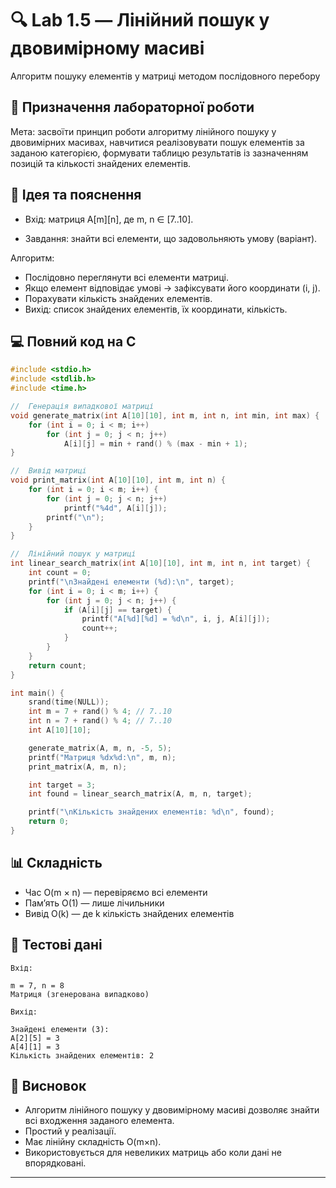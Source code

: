 # 🔍 Lab 1.5 — Лінійний пошук у двовимірному масиві
Алгоритм пошуку елементів у матриці методом послідовного перебору

## 📘 Призначення лабораторної роботи
Мета: засвоїти принцип роботи алгоритму лінійного пошуку у двовимірних масивах, 
навчитися реалізовувати пошук елементів за заданою категорією, формувати таблицю результатів із зазначенням позицій та кількості знайдених елементів.

## 🧠 Ідея та пояснення

- Вхід: матриця A[m][n], де m, n ∈ [7..10].

- Завдання: знайти всі елементи, що задовольняють умову (варіант).

Алгоритм:

- Послідовно переглянути всі елементи матриці.
- Якщо елемент відповідає умові → зафіксувати його координати (i, j).
- Порахувати кількість знайдених елементів.
- Вихід: список знайдених елементів, їх координати, кількість.



## 💻 Повний код на C
```c
#include <stdio.h>
#include <stdlib.h>
#include <time.h>

//  Генерація випадкової матриці
void generate_matrix(int A[10][10], int m, int n, int min, int max) {
    for (int i = 0; i < m; i++)
        for (int j = 0; j < n; j++)
            A[i][j] = min + rand() % (max - min + 1);
}

//  Вивід матриці
void print_matrix(int A[10][10], int m, int n) {
    for (int i = 0; i < m; i++) {
        for (int j = 0; j < n; j++)
            printf("%4d", A[i][j]);
        printf("\n");
    }
}

//  Лінійний пошук у матриці
int linear_search_matrix(int A[10][10], int m, int n, int target) {
    int count = 0;
    printf("\nЗнайдені елементи (%d):\n", target);
    for (int i = 0; i < m; i++) {
        for (int j = 0; j < n; j++) {
            if (A[i][j] == target) {
                printf("A[%d][%d] = %d\n", i, j, A[i][j]);
                count++;
            }
        }
    }
    return count;
}

int main() {
    srand(time(NULL));
    int m = 7 + rand() % 4; // 7..10
    int n = 7 + rand() % 4; // 7..10
    int A[10][10];

    generate_matrix(A, m, n, -5, 5);
    printf("Матриця %dx%d:\n", m, n);
    print_matrix(A, m, n);

    int target = 3;
    int found = linear_search_matrix(A, m, n, target);

    printf("\nКількість знайдених елементів: %d\n", found);
    return 0;
}
```
## 📊 Складність

- Час	O(m × n) — перевіряємо всі елементи
- Пам’ять	O(1) —  лише лічильники
- Вивід	O(k) —  де k кількість знайдених елементів

## 🧪 Тестові дані
```
Вхід:

m = 7, n = 8
Матриця (згенерована випадково)

Вихід:

Знайдені елементи (3):
A[2][5] = 3
A[4][1] = 3
Кількість знайдених елементів: 2
```
## 🧘 Висновок

- Алгоритм лінійного пошуку у двовимірному масиві дозволяє знайти всі входження заданого елемента.
- Простий у реалізації.
- Має лінійну складність O(m×n).
- Використовується для невеликих матриць або коли дані не впорядковані.

---
